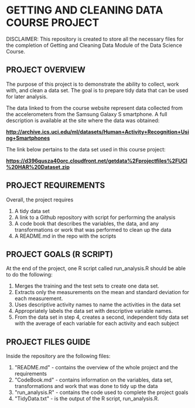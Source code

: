 # GETTING AND CLEANING DATA COURSE PROJECT

DISCLAIMER: This repository is created to store all the necessary files for the completion of Getting and Cleaning Data Module of the Data Science Course.

## PROJECT OVERVIEW
The purpose of this project is to demonstrate the ability to collect, work with, and clean a data set. The goal is to prepare tidy data that can be used for later analysis. 

The data linked to from the course website represent data collected from the accelerometers from the Samsung Galaxy S smartphone. A full description is available at the site where the data was obtained:

**http://archive.ics.uci.edu/ml/datasets/Human+Activity+Recognition+Using+Smartphones**

The link below pertains to the data set used in this course project:

**https://d396qusza40orc.cloudfront.net/getdata%2Fprojectfiles%2FUCI%20HAR%20Dataset.zip**

## PROJECT REQUIREMENTS
Overall, the project requires
1. A tidy data set
2. A link to a Github repository with script for performing the analysis
3. A code book that describes the variables, the data, and any transformations or work that was performed to clean up the data
4. A README.md in the repo with the scripts

## PROJECT GOALS (R SCRIPT)
At the end of the project, one R script called run_analysis.R should be able to do the following:
1. Merges the training and the test sets to create one data set.
2. Extracts only the measurements on the mean and standard deviation for each measurement.
3. Uses descriptive activity names to name the activities in the data set
4. Appropriately labels the data set with descriptive variable names.
5. From the data set in step 4, creates a second, independent tidy data set with the average of each variable for each activity and each subject

## PROJECT FILES GUIDE
Inside the repository are the following files:
1. "README.md" - contains the overview of the whole project and the requirements
2. "CodeBook.md" -  contains information on the variables, data set, transformations and work that was done to tidy up the data
3. "run_analysis.R" -  contains the code used to complete the project goals
4. "TidyData.txt" - is the output of the R script, run_analysis.R. 
